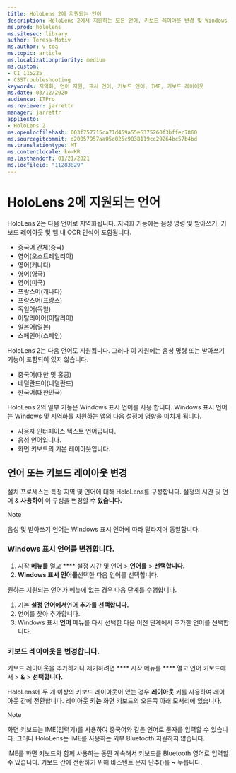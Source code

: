 ```yaml
---
title: HoloLens 2에 지원되는 언어
description: HoloLens 2에서 지원하는 모든 언어, 키보드 레이아웃 변경 및 Windows 표시 언어 업데이트에 대해 자세히 알아보습니다.
ms.prod: hololens
ms.sitesec: library
author: Teresa-Motiv
ms.author: v-tea
ms.topic: article
ms.localizationpriority: medium
ms.custom:
- CI 115225
- CSSTroubleshooting
keywords: 지역화, 언어 지원, 표시 언어, 키보드 언어, IME, 키보드 레이아웃
ms.date: 03/12/2020
audience: ITPro
ms.reviewer: jarrettr
manager: jarrettr
appliesto:
- HoloLens 2
ms.openlocfilehash: 003f757715ca71d459a55e6375260f3bffec7860
ms.sourcegitcommit: d20057957aa05c025c9838119cc29264bc57b4bd
ms.translationtype: MT
ms.contentlocale: ko-KR
ms.lasthandoff: 01/21/2021
ms.locfileid: "11283829"
---
```

# HoloLens 2에 지원되는 언어

HoloLens 2는 다음 언어로 지역화됩니다. 지역화 기능에는 음성 명령 및 받아쓰기, 키보드 레이아웃 및 앱 내 OCR 인식이 포함됩니다.

- 중국어 간체(중국)
- 영어(오스트레일리아)
- 영어(캐나다)
- 영어(영국)
- 영어(미국)
- 프랑스어(캐나다)
- 프랑스어(프랑스)
- 독일어(독일)
- 이탈리아어(이탈리아)
- 일본어(일본)
- 스페인어(스페인)

HoloLens 2는 다음 언어도 지원됩니다. 그러나 이 지원에는 음성 명령 또는 받아쓰기 기능이 포함되어 있지 않습니다.

- 중국어(대만 및 홍콩)
- 네덜란드어(네덜란드)
- 한국어(대한민국)

HoloLens 2의 일부 기능은 Windows 표시 언어를 사용 합니다. Windows 표시 언어는 Windows 및 지역화를 지원하는 앱의 다음 설정에 영향을 미치게 됩니다.

- 사용자 인터페이스 텍스트 언어입니다.
- 음성 언어입니다.
- 화면 키보드의 기본 레이아웃입니다.

## 언어 또는 키보드 레이아웃 변경

설치 프로세스는 특정 지역 및 언어에 대해 HoloLens를 구성합니다. 설정의 시간 및 언어 & **사용하여** 이 구성을 변경할 **수 있습니다.**

> [!NOTE]  
> 음성 및 받아쓰기 언어는 Windows 표시 언어에 따라 달라지며 동일합니다.

### Windows 표시 언어를 변경합니다.

1. 시작 **메뉴를** 열고 **** 설정 시간 및 언어  >  **언어를**  >  **선택합니다.**
2. **Windows 표시 언어를**선택한 다음 언어를 선택합니다.  

원하는 지원되는 언어가 메뉴에 없는 경우 다음 단계를 수행합니다.  

1. 기본 **설정 언어에서**언어 **추가를 선택합니다.**
2. 언어를 찾아 추가합니다.
3. Windows 표시 **언어** 메뉴를 다시 선택한 다음 이전 단계에서 추가한 언어를 선택합니다.

### 키보드 레이아웃을 변경합니다.

키보드 레이아웃을 추가하거나 제거하려면 **** 시작 메뉴를 **** 열고 언어 키보드에서  >  **&**  >  **선택합니다.**

HoloLens에 두 개 이상의 키보드 레이아웃이 있는 경우 **레이아웃** 키를 사용하여 레이아웃 간에 전환합니다. 레이아웃 **키는** 화면 키보드의 오른쪽 아래 모서리에 있습니다.

> [!NOTE]  
> 화면 키보드는 IME(입력기)를 사용하여 중국어와 같은 언어로 문자를 입력할 수 있습니다. 그러나 HoloLens는 IME를 사용하는 외부 Bluetooth 지원하지 않습니다.
>  
> IME를 화면 키보드와 함께 사용하는 동안 계속해서 키보드를 Bluetooth 영어로 입력할 수 있습니다. 키보드 간에 전환하기 위해 바스텐트 문자 단추()를 **~** 누릅니다.
